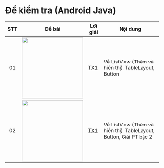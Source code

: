 # Đề kiểm tra (Android Java)
|  STT |   Đề bài   |          Lời giải           |   Nội dung    |
|:----:|------------|----------------------------|-------------|
|  01  | <img width="200px" src="https://user-images.githubusercontent.com/65481655/198924471-83b5af9e-0e16-4d7d-88ae-276feaee48db.png"> | [TX1](https://github.com/CK1412/HAUI/tree/main/Phat_tien_ung_dung_tren_thiet_bi_di_dong/De_thi/TX1/TranHuyCanh_959_type1/) | Về ListView (Thêm và hiển thị), TableLayout, Button |
|  02  | <img width="200px" src="https://user-images.githubusercontent.com/65481655/198924893-da8b914b-3323-4f57-a0e8-19019788024d.png"> | [TX1](https://github.com/CK1412/HAUI/tree/main/Phat_tien_ung_dung_tren_thiet_bi_di_dong/De_thi/TX1/TranHuyCanh_959_type2/) | Về ListView (Thêm và hiển thị), TableLayout, Button, Giải PT bậc 2 |
